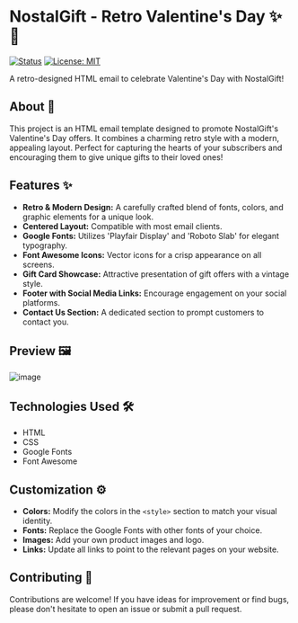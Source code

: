 # NostalGift - Retro Valentine's Day ✨🎁

[![Status](https://img.shields.io/badge/status-in%20development-yellow)](https://github.com/Viktor59000/nostalgift-retro-valentines)
[![License: MIT](https://img.shields.io/badge/License-MIT-yellow.svg)](https://opensource.org/licenses/MIT)

A retro-designed HTML email to celebrate Valentine's Day with NostalGift!

## About 💌

This project is an HTML email template designed to promote NostalGift's Valentine's Day offers. It combines a charming retro style with a modern, appealing layout. Perfect for capturing the hearts of your subscribers and encouraging them to give unique gifts to their loved ones!

## Features ✨

*   **Retro & Modern Design:** A carefully crafted blend of fonts, colors, and graphic elements for a unique look.
*   **Centered Layout:** Compatible with most email clients.
*   **Google Fonts:** Utilizes 'Playfair Display' and 'Roboto Slab' for elegant typography.
*   **Font Awesome Icons:** Vector icons for a crisp appearance on all screens.
*   **Gift Card Showcase:** Attractive presentation of gift offers with a vintage style.
*   **Footer with Social Media Links:** Encourage engagement on your social platforms.
*   **Contact Us Section:** A dedicated section to prompt customers to contact you.

## Preview 🖼️

![image](https://github.com/user-attachments/assets/442f2b96-1353-4f2f-8c16-552a224c82a7)

## Technologies Used 🛠️

*   HTML
*   CSS
*   Google Fonts
*   Font Awesome

## Customization ⚙️

*   **Colors:** Modify the colors in the `<style>` section to match your visual identity.
*   **Fonts:** Replace the Google Fonts with other fonts of your choice.
*   **Images:** Add your own product images and logo.
*   **Links:** Update all links to point to the relevant pages on your website.

## Contributing 🤝

Contributions are welcome! If you have ideas for improvement or find bugs, please don't hesitate to open an issue or submit a pull request.
